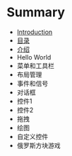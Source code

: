 # Summary

* [Introduction](README.md)
* [目录](目录.md)
* [介绍](介绍.md)
* Hello World
* 菜单和工具栏
* 布局管理
* 事件和信号
* 对话框
* 控件1
* 控件2
* 拖拽
* 绘图
* 自定义控件
* 俄罗斯方块游戏

